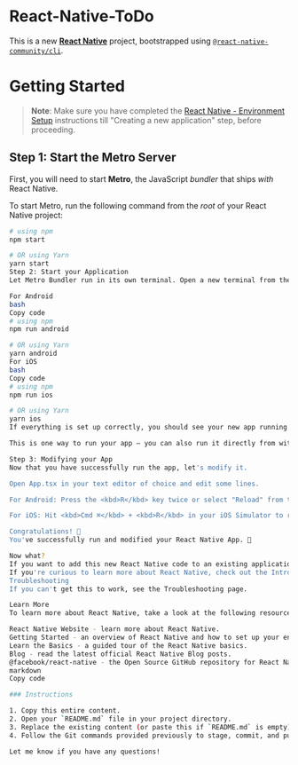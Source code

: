 



# React-Native-ToDo

This is a new [**React Native**](https://reactnative.dev) project, bootstrapped using [`@react-native-community/cli`](https://github.com/react-native-community/cli).

# Getting Started

>**Note**: Make sure you have completed the [React Native - Environment Setup](https://reactnative.dev/docs/environment-setup) instructions till "Creating a new application" step, before proceeding.

## Step 1: Start the Metro Server

First, you will need to start **Metro**, the JavaScript _bundler_ that ships _with_ React Native.

To start Metro, run the following command from the _root_ of your React Native project:

```bash
# using npm
npm start

# OR using Yarn
yarn start
Step 2: Start your Application
Let Metro Bundler run in its own terminal. Open a new terminal from the root of your React Native project. Run the following command to start your Android or iOS app:

For Android
bash
Copy code
# using npm
npm run android

# OR using Yarn
yarn android
For iOS
bash
Copy code
# using npm
npm run ios

# OR using Yarn
yarn ios
If everything is set up correctly, you should see your new app running in your Android Emulator or iOS Simulator shortly provided you have set up your emulator/simulator correctly.

This is one way to run your app — you can also run it directly from within Android Studio and Xcode respectively.

Step 3: Modifying your App
Now that you have successfully run the app, let's modify it.

Open App.tsx in your text editor of choice and edit some lines.

For Android: Press the <kbd>R</kbd> key twice or select "Reload" from the Developer Menu (<kbd>Ctrl</kbd> + <kbd>M</kbd> on Windows and Linux, or <kbd>Cmd ⌘</kbd> + <kbd>M</kbd> on macOS) to see your changes!

For iOS: Hit <kbd>Cmd ⌘</kbd> + <kbd>R</kbd> in your iOS Simulator to reload the app and see your changes!

Congratulations! 🎉
You've successfully run and modified your React Native App. 🥳

Now what?
If you want to add this new React Native code to an existing application, check out the Integration guide.
If you're curious to learn more about React Native, check out the Introduction to React Native.
Troubleshooting
If you can't get this to work, see the Troubleshooting page.

Learn More
To learn more about React Native, take a look at the following resources:

React Native Website - learn more about React Native.
Getting Started - an overview of React Native and how to set up your environment.
Learn the Basics - a guided tour of the React Native basics.
Blog - read the latest official React Native Blog posts.
@facebook/react-native - the Open Source GitHub repository for React Native.
markdown
Copy code

### Instructions

1. Copy this entire content.
2. Open your `README.md` file in your project directory.
3. Replace the existing content (or paste this if `README.md` is empty) and save it.
4. Follow the Git commands provided previously to stage, commit, and push the changes to GitHub. 

Let me know if you have any questions!